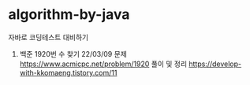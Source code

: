 # algorithm-by-java
자바로 코딩테스트 대비하기

1. 백준 1920번 수 찾기 22/03/09
문제 https://www.acmicpc.net/problem/1920
풀이 및 정리 https://develop-with-kkomaeng.tistory.com/11
